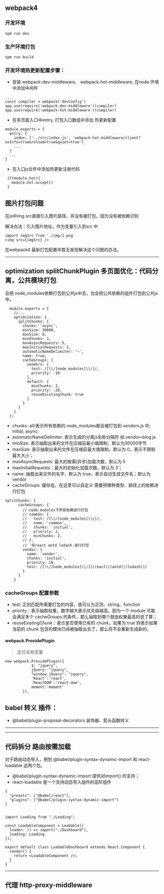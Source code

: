 ## webpack4

### 开发环境

```
npm run dev
```

### 生产环境打包
```
npm run build
```

### 开发环境热更新配置步骤：

- 安装 webpack-dev-middleware、 webpack-hot-middleware, 在node 环境中添加中间件

```
...
const compiler = webpack('devConfig')
app.use(require('webpack-dev-middleware')(compiler)
app.use(require('webpack-hot-middleware')(compiler)
```

- 在多页面入口中entry, 打包入口数组中添加 热更新配置
```
module.exports = {
  entry: {
    index: ['../src/index.js', 'webpack-hot-middleware/client?noInfo=true&reload=true&quiet=true']
    ...
  }
  ...
}
```

- 在入口js文件中添加热更新注册代码

```
 if(module.hot){
   module.hot.accept()
 }
```

## 图片打包问题
在js中img src直接引入图片路径，并没有被打包，因为没有被依赖识别

解决办法：引入图片地址，作为变量引入到src 中
```
import imgSrc from './img/1.png'
<img src={imgSrc} />
```

在webpack4 最新打包配置中暂无发现解决这个问题的办法。

-----------------------

## optimization splitChunkPlugin 多页面优化：代码分离，公共模块打包

会把 node_modules依赖打包到公共js中去，也会把公共依赖的组件打包到公共js中。



```
  module.exports = {
    //...
    optimization: {
      splitChunks: {
        chunks: 'async',
        minSize: 30000,
        maxSize: 0,
        minChunks: 1,
        maxAsyncRequests: 5,
        maxInitialRequests: 3,
        automaticNameDelimiter: '~',
        name: true,
        cacheGroups: {
          vendors: {
            test: /[\\/]node_modules[\\/]/,
            priority: -10
          },
          default: {
            minChunks: 2,
            priority: -20,
            reuseExistingChunk: true
          }
        }
      }
    }
  };
```
- chunks: all/表示所有依赖的 node_modules都会被打包到 vendors.js 中; initial; async;
- automaticNameDelimiter: 表示生成的分离js名称分隔符 如 vendor~blog.js
- minSize: 表示抽取出来的文件在压缩前最小值限制，默认为30000字节
- maxSize: 表示抽取出来的文件在压缩前最大值限制，默认为 0，表示不限制最大大小；
- maxAsyncRequests: 最大的按需(异步)加载次数，默认为 5
- maxInitialRequests：最大的初始化加载次数，默认为 3；
- name: 抽取出来文件的名字，默认为 true，表示自动生成文件名；默认为vendor
- cacheGroups: 缓存组，在这里可以自定义 需要把哪种类型、路径上的依赖进行打包

```
splitChunks: {
      cacheGroups: {
        // node_modules下所有依赖进行打包
        // common: {
        //   test: /[\\/]node_modules[\\/]/,
        //   name: 'common',
        //   chunks: 'initial',
        //   priority: 2,
        //   minChunks: 2,
        // },
        //  将react antd lodash 进行打包
        vendor: {
          name: 'vendor',
          chunks: 'initial',
          priority: 10,
          test: /[\\/]node_modules[\\/][(react)|(antd)|(lodash)]/
        }
      }
    }
```
### cacheGroups 配置参数

- test: 正则匹配所需要打包的内容，值可以为正则、string、function
- priority：表示抽取权重，数字越大表示优先级越高。因为一个 module 可能会满足多个 cacheGroups 的条件，那么抽取到哪个就由权重最高的说了算；
- reuseExistingChunk：表示是否使用已有的 chunk，如果为 true 则表示如果当前的 chunk 包含的模块已经被抽取出去了，那么将不会重新生成新的。

#### webpack.ProvidePlugin

> 定位全局变量

```
new webpack.ProvidePlugin({
			$: "jquery",
			jQuery: "jquery",
			"window.jQuery": "jquery",
			'React':'react',
			'ReactDOM':'react-dom',
			moment:'moment'
		}),
```

## babel 转义 插件：

- @babel/plugin-proposal-decorators 装饰器、箭头函数转义

------------------------
---------------------------------

## 代码拆分 路由按需加载

对于路由动态导入，用到 @babel/plugin-syntax-dynamic-import 和 react-loadable 这两个包。
- @babel/plugin-syntax-dynamic-import  提供对import() 的支持；
- react-loadable 是一个支持动态导入组件的高阶组件

```
{
  "presets": ["@babel/react"],
  "plugins": ["@babel/plugin-syntax-dynamic-import"]
}


import Loading from "./Loading";

const LoadableComponent = Loadable({
  loader: () => import("./Dashboard"),
  loading: Loading
});

export default class LoadableDashboard extends React.Component {
  render() {
    return <LoadableComponent />;
  }
}
```

--------------------

## 代理 http-proxy-middleware







